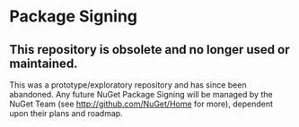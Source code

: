 Package Signing
===============

## This repository is obsolete and no longer used or maintained.

This was a prototype/exploratory repository and has since been abandoned. Any future NuGet Package Signing will be managed by the NuGet Team (see http://github.com/NuGet/Home for more), dependent upon their plans and roadmap.
